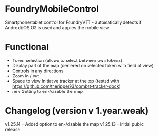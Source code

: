 # FoundryMobileControl

Smartphone/tablet control for FoundryVTT - automatically detects if Android/iOS OS is used and applies the mobile view.

# Functional
- Token selection (allows to select between own tokens)
- Display part of the map (centered on selected token with field of view)
- Controls in any directions
- Zoom in / out
- Space to view Initiative tracker at the top (tested with https://github.com/theripper93/combat-tracker-dock)
- *new* Setting to en-/disable the map

# Changelog (version v 1.year.weak)
v1.25.14 - Added option to en-/disable the map
v1.25.13 - Initial public release
